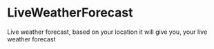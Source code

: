 # LiveWeatherForecast
Live weather forecast, based on your location it will give you, your live weather forecast 
